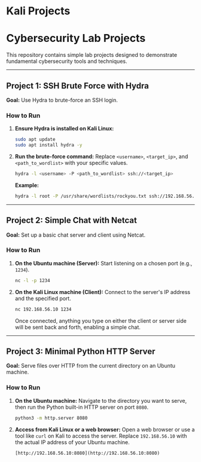 # Kali Projects
# Cybersecurity Lab Projects

This repository contains simple lab projects designed to demonstrate fundamental cybersecurity tools and techniques.

---

## Project 1: SSH Brute Force with Hydra

**Goal:** Use Hydra to brute-force an SSH login.

### How to Run

1.  **Ensure Hydra is installed on Kali Linux:**

    ```bash
    sudo apt update
    sudo apt install hydra -y
    ```

2.  **Run the brute-force command:**
    Replace `<username>`, `<target_ip>`, and `<path_to_wordlist>` with your specific values.

    ```bash
    hydra -l <username> -P <path_to_wordlist> ssh://<target_ip>
    ```

    **Example:**

    ```bash
    hydra -l root -P /usr/share/wordlists/rockyou.txt ssh://192.168.56.10
    ```

---

## Project 2: Simple Chat with Netcat

**Goal:** Set up a basic chat server and client using Netcat.

### How to Run

1.  **On the Ubuntu machine (Server):**
    Start listening on a chosen port (e.g., `1234`).

    ```bash
    nc -l -p 1234
    ```

2.  **On the Kali Linux machine (Client):**
    Connect to the server's IP address and the specified port.

    ```bash
    nc 192.168.56.10 1234
    ```

    Once connected, anything you type on either the client or server side will be sent back and forth, enabling a simple chat.

---

## Project 3: Minimal Python HTTP Server

**Goal:** Serve files over HTTP from the current directory on an Ubuntu machine.

### How to Run

1.  **On the Ubuntu machine:**
    Navigate to the directory you want to serve, then run the Python built-in HTTP server on port `8080`.

    ```bash
    python3 -m http.server 8080
    ```

2.  **Access from Kali Linux or a web browser:**
    Open a web browser or use a tool like `curl` on Kali to access the server. Replace `192.168.56.10` with the actual IP address of your Ubuntu machine.

    ```
    [http://192.168.56.10:8080](http://192.168.56.10:8080)
    ```
